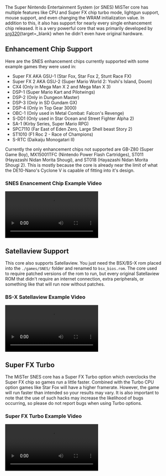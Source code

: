 The Super Nintendo Entertainment System (or SNES) MiSTer core has multiple features like CPU and Super FX chip turbo mode, lightgun support, mouse support, and even changing the WRAM initialization value. In addition to this, it also has support for nearly every single enhancement chip released. It is a very powerful core that was primarily developed by [srg320](https://www.patreon.com/srg320){target=_blank} when he didn't even have original hardware.

## Enhancement Chip Support
Here are the SNES enhancement chips currently supported with some example games they were used in:

* Super FX AKA GSU-1 (Star Fox, Star Fox 2, Stunt Race FX)
* Super FX 2 AKA GSU-2 (Super Mario World 2: Yoshi's Island, Doom)
* CX4 (Only in Mega Man X 2 and Mega Man X 3)
* DSP-1 (Super Mario Kart and Pilotwings)
* DSP-2 (Only in Dungeon Master)
* DSP-3 (Only in SD Gundam GX)
* DSP-4 (Only in Top Gear 3000)
* OBC-1 (Only used in Metal Combat: Falcon's Revenge)
* S-DD1 (Only used in Star Ocean and Street Fighter Alpha 2)
* SA-1 (Kirby Series, Super Mario RPG)
* SPC7110 (Far East of Eden Zero, Large Shell beast Story 2)
* ST1010 (F1 Roc 2 - Race of Champions)
* S-RTC (Daikaiju Monogatari II)

Currently the only enhancement chips not supported are GB-Z80 (Super Game Boy), MX15001TFC (Nintendo Power Flash Cartridges), ST011 (Hayazashi Nidan Morita Shougi), and ST018 (Hayazashi Nidan Morita Shougi 2). This is mostly because the core is already near the limit of what the DE10-Nano's Cyclone V is capable of fitting into it's design.

### SNES Enancement Chip Example Video
![type:video](videos/snes-chips.mp4)

## Satellaview Support
This core also supports Satellaview. You just need the BSX/BS-X rom placed into the `./games/SNES/` folder and renamed to `bsx_bios.rom`. The core used to require patched versions of the rom to run, but every original Satellaview ROM that didn't require an internet connection, extra peripherals, or something like that will run now without patches.

### BS-X Satellaview Example Video
![type:video](videos/snes-bs-x.mp4)

## Super FX Turbo
The MiSTer SNES core has a Super FX Turbo option which overclocks the Super FX chip so games run a little faster. Combined with the Turbo CPU option games like Star Fox will have a higher framerate. However, the game will run faster than intended so your results may vary. It is also important to note that the use of such hacks may increase the likelihood of bugs occurring, so please do not report bugs when using Turbo options.
### Super FX Turbo Example Video
![type:video](videos/snes-fx-turbo.mp4)
